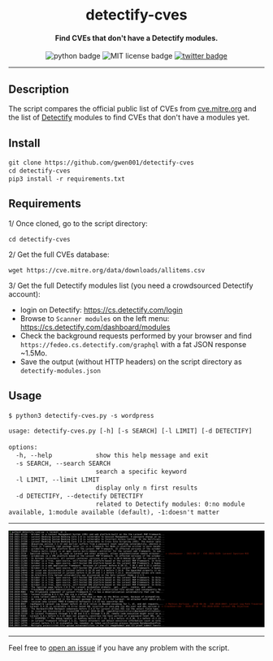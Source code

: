 <h1 align="center">detectify-cves</h1>

<h4 align="center">Find CVEs that don't have a Detectify modules.</h4>

<p align="center">
    <img src="https://img.shields.io/badge/python-v3-blue" alt="python badge">
    <img src="https://img.shields.io/badge/license-MIT-green" alt="MIT license badge">
    <a href="https://twitter.com/intent/tweet?text=https%3a%2f%2fgithub.com%2fgwen001%2fdetectify-cves%2f" target="_blank"><img src="https://img.shields.io/twitter/url?style=social&url=https%3A%2F%2Fgithub.com%2Fgwen001%2Fdetectify-cves" alt="twitter badge"></a>
</p>

<!-- <p align="center">
    <img src="https://img.shields.io/github/stars/gwen001/detectify-cves?style=social" alt="github stars badge">
    <img src="https://img.shields.io/github/watchers/gwen001/detectify-cves?style=social" alt="github watchers badge">
    <img src="https://img.shields.io/github/forks/gwen001/detectify-cves?style=social" alt="github forks badge">
</p> -->

---

## Description

The script compares the official public list of CVEs from [cve.mitre.org](https://cve.mitre.org/) and the list of [Detectify](https://detectify.com/) modules to find CVEs that don't have a modules yet.

## Install

```
git clone https://github.com/gwen001/detectify-cves
cd detectify-cves
pip3 install -r requirements.txt
```

## Requirements

1/ Once cloned, go to the script directory:
```
cd detectify-cves
```

2/ Get the full CVEs database:
````
wget https://cve.mitre.org/data/downloads/allitems.csv
````

3/ Get the full Detectify modules list (you need a crowdsourced Detectify account):  
  - login on Detectify: https://cs.detectify.com/login  
  - Browse to `Scanner modules` on the left menu: https://cs.detectify.com/dashboard/modules
  - Check the background requests performed by your browser and find `https://fedeo.cs.detectify.com/graphql` with a fat JSON response ~1.5Mo.
  - Save the output (without HTTP headers) on the script directory as `detectify-modules.json`

## Usage

```
$ python3 detectify-cves.py -s wordpress
```

```
usage: detectify-cves.py [-h] [-s SEARCH] [-l LIMIT] [-d DETECTIFY]

options:
  -h, --help            show this help message and exit
  -s SEARCH, --search SEARCH
                        search a specific keyword
  -l LIMIT, --limit LIMIT
                        display only n first results
  -d DETECTIFY, --detectify DETECTIFY
                        related to Detectify modules: 0:no module available, 1:module available (default), -1:doesn't matter
```

---

<img src="https://raw.githubusercontent.com/gwen001/detectify-cves/main/preview.png" />

---

Feel free to [open an issue](/../../issues/) if you have any problem with the script.  

